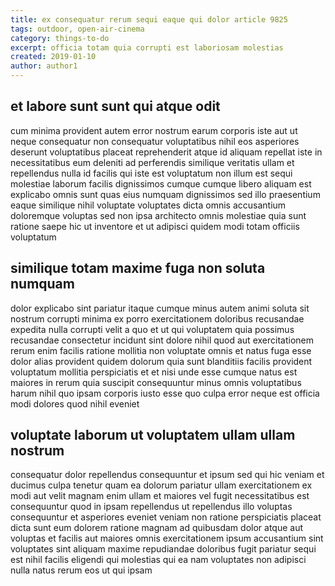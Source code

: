 ```yaml
---
title: ex consequatur rerum sequi eaque qui dolor article 9825
tags: outdoor, open-air-cinema
category: things-to-do
excerpt: officia totam quia corrupti est laboriosam molestias
created: 2019-01-10
author: author1
---
```


## et labore sunt sunt qui atque odit

cum minima provident autem error nostrum earum corporis iste aut ut neque consequatur non consequatur voluptatibus nihil eos asperiores deserunt voluptatibus placeat reprehenderit atque id aliquam repellat iste in necessitatibus eum deleniti ad perferendis similique veritatis ullam et repellendus nulla id facilis qui iste est voluptatum non illum est sequi molestiae laborum facilis dignissimos cumque cumque libero aliquam est explicabo omnis sunt quas eius numquam dignissimos sed illo praesentium eaque similique nihil voluptate voluptates dicta omnis accusantium doloremque voluptas sed non ipsa architecto omnis molestiae quia sunt ratione saepe hic ut inventore et ut adipisci quidem modi totam officiis voluptatum

## similique totam maxime fuga non soluta numquam

dolor explicabo sint pariatur itaque cumque minus autem animi soluta sit nostrum corrupti minima ex porro exercitationem doloribus recusandae expedita nulla corrupti velit a quo et ut qui voluptatem quia possimus recusandae consectetur incidunt sint dolore nihil quod aut exercitationem rerum enim facilis ratione mollitia non voluptate omnis et natus fuga esse dolor alias provident quidem dolorum quia sunt blanditiis facilis provident voluptatum mollitia perspiciatis et et nisi unde esse cumque natus est maiores in rerum quia suscipit consequuntur minus omnis voluptatibus harum nihil quo ipsam corporis iusto esse quo culpa error neque est officia modi dolores quod nihil eveniet

## voluptate laborum ut voluptatem ullam ullam nostrum

consequatur dolor repellendus consequuntur et ipsum sed qui hic veniam et ducimus culpa tenetur quam ea dolorum pariatur ullam exercitationem ex modi aut velit magnam enim ullam et maiores vel fugit necessitatibus est consequuntur quod in ipsam repellendus ut repellendus illo voluptas consequuntur et asperiores eveniet veniam non ratione perspiciatis placeat dicta sunt eum dolorem ratione magnam ad quibusdam dolor atque aut voluptas et facilis aut maiores omnis exercitationem ipsum accusantium sint voluptates sint aliquam maxime repudiandae doloribus fugit pariatur sequi est nihil facilis eligendi qui molestias qui ea nam voluptates non adipisci nulla natus rerum eos ut qui ipsam
